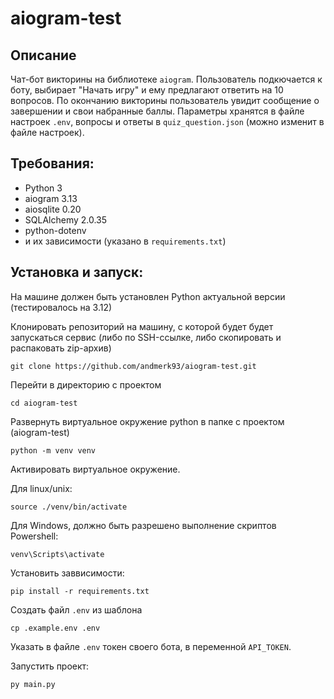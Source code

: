 # aiogram-test

## Описание

Чат-бот викторины на библиотеке `aiogram`.
Пользователь подкючается к боту, выбирает "Начать игру" и ему предлагают ответить на 10 вопросов.
По окончанию викторины пользователь увидит сообщение о завершении и свои набранные баллы.
Параметры хранятся в файле настроек `.env`, вопросы и ответы в `quiz_question.json` (можно изменит в файле настроек). 


## Требования:
- Python 3 
- aiogram 3.13
- aiosqlite 0.20
- SQLAlchemy 2.0.35
- python-dotenv
- и их зависимости (указано в `requirements.txt`)

## Установка и запуск:

На машине должен быть установлен Python актуальной версии (тестировалось на 3.12)

Клонировать репозиторий на машину, с которой будет будет запускаться сервис (либо по SSH-ссылке, либо скопировать и распаковать zip-архив)

```
git clone https://github.com/andmerk93/aiogram-test.git
```

Перейти в директорию с проектом

```
cd aiogram-test
```

Развернуть виртуальное окружение python в папке с проектом (aiogram-test)

```
python -m venv venv
```

Активировать виртуальное окружение.

Для linux/unix:

```
source ./venv/bin/activate 
``` 

Для Windows, должно быть разрешено выполнение скриптов Powershell:

```
venv\Scripts\activate
``` 

Установить заввисимости:

```
pip install -r requirements.txt
```

Создать файл `.env` из шаблона

```
cp .example.env .env
```

Указать в файле `.env` токен своего бота, в переменной `API_TOKEN`.

Запустить проект:

```
py main.py
```
